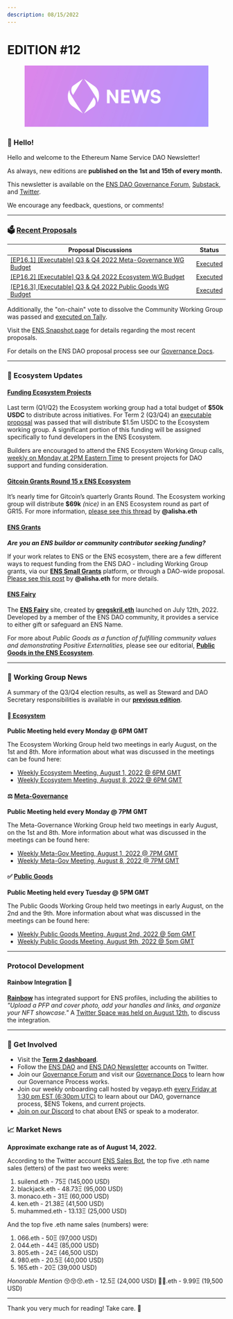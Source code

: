 ```yaml
---
description: 08/15/2022
---
```


# EDITION #12

<figure><img src=".gitbook/assets/DAO News (15x5) (1).jpg" alt=""><figcaption></figcaption></figure>

### **👋 Hello!**

Hello and welcome to the Ethereum Name Service DAO Newsletter!

As always, new editions are **published on the 1st and 15th of every month.**

This newsletter is available on the [ENS DAO Governance Forum](https://discuss.ens.domains/), [Substack](https://ensdaonews.substack.com/), and [Twitter](https://twitter.com/ensdaonews).

We encourage any feedback, questions, or comments!

***

### 🗳️ [Recent Proposals](https://snapshot.org/#/ens.eth)

| Proposal Discussions                                                                                                                                             |                                                                                          Status                                                                                         |
| ---------------------------------------------------------------------------------------------------------------------------------------------------------------- | :-------------------------------------------------------------------------------------------------------------------------------------------------------------------------------------: |
| [\[EP16.1\] \[Executable\] Q3 & Q4 2022 Meta-Governance WG Budget](https://discuss.ens.domains/t/draft-q3-q4-budget-request-meta-governance-working-group/13754) | [Executed](https://www.tally.xyz/governance/eip155:1:0x323A76393544d5ecca80cd6ef2A560C6a395b7E3/proposal/21861129347596183989807248258922558214743224135371288783165185538477576992486) |
| [\[EP16.2\] \[Executable\] Q3 & Q4 2022 Ecosystem WG Budget](https://discuss.ens.domains/t/draft-q3-q4-2022-budget-request-ens-ecosystem-wg/13755?u=estmcmxci)   | [Executed](https://www.tally.xyz/governance/eip155:1:0x323A76393544d5ecca80cd6ef2A560C6a395b7E3/proposal/21861129347596183989807248258922558214743224135371288783165185538477576992486) |
| [\[EP16.3\] \[Executable\] Q3 & Q4 2022 Public Goods WG Budget](https://discuss.ens.domains/t/discuss-the-public-goods-q3-q4-budget-request/13759?u=estmcmxci)   | [Executed](https://www.tally.xyz/governance/eip155:1:0x323A76393544d5ecca80cd6ef2A560C6a395b7E3/proposal/21861129347596183989807248258922558214743224135371288783165185538477576992486) |

Additionally, the "on-chain" vote to dissolve the Community Working Group was passed and [executed on Tally](https://www.tally.xyz/governance/eip155:1:0x323A76393544d5ecca80cd6ef2A560C6a395b7E3/proposal/43203199770691383238593940280239053946984014979449022275641313046078578194694).

Visit the [ENS Snapshot page](https://snapshot.org/#/ens.eth) for details regarding the most recent proposals.

For details on the ENS DAO proposal process see our [Governance Docs](https://docs.ens.domains/v/governance/).

***

### 📝 Ecosystem Updates

#### [Funding Ecosystem Projects](https://discuss.ens.domains/t/there-needs-to-be-a-dao-tnl-effort-to-hire-talent-from-the-community/13990/3?u=estmcmxci)

Last term (Q1/Q2) the Ecosystem working group had a total budget of **$50k USDC** to distribute across initiatives. For Term 2 (Q3/Q4) an [executable proposal](https://www.tally.xyz/governance/eip155:1:0x323A76393544d5ecca80cd6ef2A560C6a395b7E3/proposal/21861129347596183989807248258922558214743224135371288783165185538477576992486) was passed that will distribute $1.5m USDC to the Ecosystem working group. A significant portion of this funding will be assigned specifically to fund developers in the ENS Ecosystem.

Builders are encouraged to attend the ENS Ecosystem Working Group calls, [weekly on Monday at 2PM Eastern Time](https://meet.google.com/oaj-qrgv-var) to present projects for DAO support and funding consideration.

#### [Gitcoin Grants Round 15 x ENS Ecosystem](https://gitcoin.co/grants/clr/gr14-ens)

It’s nearly time for Gitcoin’s quarterly Grants Round. The Ecosystem working group will distribute **$69k** _(nice)_ in an ENS Ecosystem round as part of GR15. For more information, [please see this thread](https://discuss.ens.domains/t/gitcoin-x-ens-ecosystem-round-for-gr15/) by **@alisha.eth**

#### [ENS Grants](https://ensgrants.xyz)

_**Are you an ENS buildor or community contributor seeking funding?**_

If your work relates to ENS or the ENS ecosystem, there are a few different ways to request funding from the ENS DAO - including Working Group grants, via our [**ENS Small Grants**](https://ensdaonews.substack.com/p/ens-dao-small-grants-is-live) platform, or through a DAO-wide proposal. [Please see this post](https://discuss.ens.domains/t/bring-in-outside-auditor-in-so-the-masses-see-where-they-money-is-going/13070/52) by **@alisha.eth** for more details.

#### [ENS Fairy](http://ensfairy.xyz/)

The [**ENS Fairy**](http://ensfairy.xyz/) site, created by [**gregskril.eth**](https://twitter.com/gregskril) launched on July 12th, 2022. Developed by a member of the ENS DAO community, it provides a service to either gift or safeguard an ENS Name.

For more about _Public Goods as a function of fulfilling community values and demonstrating Positive Externalities,_ please see our editorial, [**Public Goods in the ENS Ecosystem**](https://ensdaonews.substack.com/p/public-goods-in-the-ens-ecosystem).

***

### 📰 Working Group News

A summary of the Q3/Q4 election results, as well as Steward and DAO Secretary responsibilities is available in our [**previous edition**](https://discuss.ens.domains/t/ens-dao-newsletter-11-08-01-22/13890).

#### 🔄[ Ecosystem](https://discuss.ens.domains/c/ens-ecosystem/32)

**Public Meeting held every Monday @ 6PM GMT**

The Ecosystem Working Group held two meetings in early August, on the 1st and 8th. More information about what was discussed in the meetings can be found here:

* [Weekly Ecosystem Meeting, August 1, 2022 @ 6PM GMT](https://discuss.ens.domains/t/agenda-for-weekly-ecosystem-meeting-august-1-2022-6pm-gmt/13881)
* [Weekly Ecosystem Meeting, August 8, 2022 @ 6PM GMT](https://discuss.ens.domains/t/agenda-for-weekly-ecosystem-meeting-august-8-2022-6pm-gmt/13956)

#### ⚖️ [Meta-Governance](https://discuss.ens.domains/c/meta-governance/28)

**Public Meeting held every Monday @ 7PM GMT**

The Meta-Governance Working Group held two meetings in early August, on the 1st and 8th. More information about what was discussed in the meetings can be found here:

* [Weekly Meta-Gov Meeting, August 1, 2022 @ 7PM GMT](https://discuss.ens.domains/t/agenda-for-weekly-meta-gov-meeting-august-1st-7pm-gmt/13886)
* [Weekly Meta-Gov Meeting, August 8, 2022 @ 7PM GMT](https://discuss.ens.domains/t/agenda-for-meta-gov-meeting-august-8th-2022-7pm-gmt/13957)

#### ✅ [Public Goods](https://discuss.ens.domains/c/public-goods/37)

**Public Meeting held every Tuesday @ 5PM GMT**

The Public Goods Working Group held two meetings in early August, on the 2nd and the 9th. More information about what was discussed in the meetings can be found here:

* [Weekly Public Goods Meeting, August 2nd, 2022 @ 5pm GMT](https://discuss.ens.domains/t/agenda-for-weekly-public-goods-meeting-august-2-2022-5pm-gmt/13913)
* [Weekly Public Goods Meeting, August 9th, 2022 @ 5pm GMT](https://discuss.ens.domains/t/agenda-for-weekly-public-goods-meeting-august-9-2022-5pm-gmt/13964/2)

***

### Protocol Development

#### Rainbow Integration 🌈

[**Rainbow**](https://twitter.com/rainbowdotme/status/1558086625904689155) has integrated support for ENS profiles, including the abilities to _"Upload a PFP and cover photo, add your handles and links, and organize your NFT showcase."_ A [Twitter Space was held on August 12th](https://twitter.com/ensdomains/status/1558095842803941378), to discuss the integration.

***

### 🤝 Get Involved

* Visit the [**Term 2 dashboard**](https://discuss.ens.domains/t/ens-dao-term-2-dashboard/13788?u=estmcmxci).
* Follow the [ENS DAO](https://twitter.com/ENS\_DAO) and [ENS DAO Newsletter](https://twitter.com/ensdaonews) accounts on Twitter.
* Join our [Governance Forum](https://discuss.ens.domains/) and visit our [Governance Docs](https://docs.ens.domains/v/governance/) to learn how our Governance Process works.
* Join our weekly onboarding call hosted by vegayp.eth [every Friday at 1:30 pm EST (6:30pm UTC)](https://chat.ens.domains/) to learn about our DAO, governance process, $ENS Tokens, and current projects.
* [Join on our Discord](https://chat.ens.domains) to chat about ENS or speak to a moderator.

### 📈 Market News

**Approximate exchange rate as of August 14, 2022.**

According to the Twitter account [ENS Sales Bot](https://twitter.com/EnsSales/), the top five .eth name sales (letters) of the past two weeks were:

1. suilend.eth - 75Ξ (145,000 USD)
2. blackjack.eth - 48.73Ξ (95,000 USD)
3. monaco.eth - 31Ξ (60,000 USD)
4. ken.eth - 21.38Ξ (41,500 USD)
5. muhammed.eth - 13.13Ξ (25,000 USD)

And the top five .eth name sales (numbers) were:

1. 066.eth - 50Ξ (97,000 USD)
2. 044.eth - 44Ξ (85,000 USD)
3. 805.eth - 24Ξ (46,500 USD)
4. 980.eth - 20.5Ξ (40,000 USD)
5. 165.eth - 20Ξ (39,000 USD)

_Honorable Mention_ 😚😚😚.eth - 12.5Ξ (24,000 USD) 👨‍🦲.eth - 9.99Ξ (19,500 USD)

***

Thank you very much for reading! Take care. 👋
